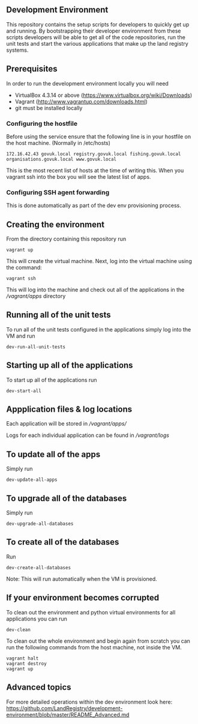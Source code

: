## Development Environment

This repository contains the setup scripts for developers to quickly get up and running. By bootstrapping their developer environment from these scripts developers will be able to get all of the code repositories, run the unit tests and start the various applications that make up the land registry systems.


## Prerequisites

In order to run the development environment locally you will need

* VirtualBox 4.3.14 or above (https://www.virtualbox.org/wiki/Downloads)
* Vagrant (http://www.vagrantup.com/downloads.html)
* git must be installed locally

### Configuring the hostfile

Before using the service ensure that the following line is in your hostfile on the host machine. (Normally in /etc/hosts)

```
172.16.42.43 govuk.local registry.govuk.local fishing.govuk.local organisations.govuk.local www.govuk.local
```

This is the most recent list of hosts at the time of writing this. When you vagrant ssh into the box you will see the latest list of apps.

### Configuring SSH agent forwarding

This is done automatically as part of the dev env provisioning process.

## Creating the environment

From the directory containing this repository run

```
vagrant up
```

This will create the virtual machine. Next, log into the virtual machine using the command:

```
vagrant ssh
```

This will log into the machine and check out all of the applications in the */vagrant/apps* directory

## Running all of the unit tests

To run all of the unit tests configured in the applications simply log into the VM and run

```
dev-run-all-unit-tests
```

## Starting up all of the applications

To start up all of the applications run

```
dev-start-all
```

## Appplication files & log locations

Each application will be stored in */vagrant/apps/*

Logs for each individual application can be found in */vagrant/logs*

## To update all of the apps

Simply run

```
dev-update-all-apps
```

## To upgrade all of the databases

Simply run

```
dev-upgrade-all-databases
```

## To create all of the databases

Run

```
dev-create-all-databases
```

Note: This will run automatically when the VM is provisioned.

## If your environment becomes corrupted

To clean out the environment and python virtual environments for all applications you can run

```
dev-clean
```

To clean out the whole environment and begin again from scratch you can run the following commands from the host machine, not inside the VM.

```
vagrant halt
vagrant destroy
vagrant up
```

## Advanced topics

For more detailed operations within the dev environment look here: https://github.com/LandRegistry/development-environment/blob/master/README_Advanced.md
